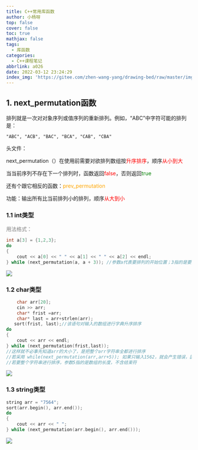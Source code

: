 ```yaml
---
title: C++常用库函数
author: 小杨呀
top: false
cover: false
toc: true
mathjax: false
tags:
  - 库函数
categories:
  - C++课程笔记
abbrlink: a026
date: 2022-03-12 23:24:29
index_img: 'https://gitee.com/zhen-wang-yang/drawing-bed/raw/master/imge/渍渍渍.jpg'
---
```


## 1.  next_permutation函数

排列就是一次对对象序列或值序列的重新排列。例如，“ABC”中字符可能的排列是：

```
"ABC", "ACB", "BAC", "BCA", "CAB", "CBA"
```

头文件：<font color='red'><algorithm></font>

next_permutation（）在使用前需要对欲排列数组按<font color='red'>升序排序</font>，顺序<font color='red'>从小到大</font>

当当前序列不存在下一个排列时，函数返回<font color='red'>false</font>，否则返回<font color='green'>true</font>

还有个跟它相反的函数：<font color='orange'>prev_permutation</font>

功能：输出所有比当前排列小的排列，顺序<font color='red'>从大到小</font>

### 1.1  int类型

<font color='grey'>用法格式：</font>

```cpp
int a[3] = {1,2,3};
do
{
    cout << a[0] << " " << a[1] << " " << a[2] << endl;
} while (next_permutation(a, a + 3)); //参数a代表要排列的开始位置；3指的是要进行排列的长度(结束位置)
```

![](https://gitee.com/zhen-wang-yang/drawing-bed/raw/master/imge/bHq9IO.png)

### 1.2  char类型

```cpp
    char arr[20];
    cin >> arr;
    char* frist =arr;
    char* last = arr+strlen(arr);
   sort(frist, last);//该语句对输入的数组进行字典升序排序
do
{
    cout << arr << endl;
} while (next_permutation(frist,last));
//这样就不必事先知道arr的大小了，是把整个arr字符串全都进行排序
//若采用 while(next_permutation(arr,arr+5)); 如果只输入1562，就会产生错误，因为arr中第五个元素指向未知
//若要整个字符串进行排序，参数5指的是数组的长度，不含结束符
```

![](https://gitee.com/zhen-wang-yang/drawing-bed/raw/master/imge/bHOZUf.png)

### 1.3  string类型

```cpp
string arr = "7564";
sort(arr.begin(), arr.end());
do
{
    cout << arr << " ";
} while (next_permutation(arr.begin(), arr.end()));
```

![](https://gitee.com/zhen-wang-yang/drawing-bed/raw/master/imge/bHOhMd.png)

